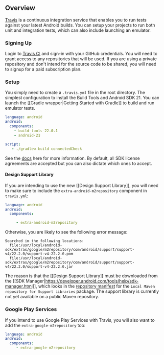## Overview

[Travis](https://travis-ci.com/) is a continuous integration service that enables you to run tests against your latest Android builds.  You can setup your projects to run both unit and integration tests, which can also include launching an emulator.  

### Signing Up

Login to [Travis CI](https://travis-ci.com/) and sign-in with your GitHub credentials.  You will need to grant access to any repositories that will be used.  If you are using a private repository and don't intend for the source code to be shared, you will need to signup for a paid subscription plan.

### Setup

You simply need to create a `.travis.yml` file in the root directory.  The simplest configuration to install the Build Tools and Android SDK 21.   You can launch the [[Gradle wrapper|Getting Started with Gradle]] to build and run emulator tests.

```yaml
language: android
android:
  components:
    - build-tools-22.0.1
    - android-21

script:
   - ./gradlew build connectedCheck
```

See the [docs](http://docs.travis-ci.com/user/languages/android/) here for more information.  By default, all SDK license agreements are accepted but you can also dictate which ones to accept.

#### Design Support Library

If you are intending to use the new [[Design Support Library]], you will need to make sure to include the `extra-android-m2repository` component in `travis.yml`:

```yaml
language: android
android:
  components:

     - extra-android-m2repository
```

Otherwise, you are likely to see the following error message:

```
Searched in the following locations:
  file:/usr/local/android-sdk/extras/google/m2repository/com/android/support/support-v4/22.2.0/support-v4-22.2.0.pom 
  file:/usr/local/android-sdk/extras/google/m2repository/com/android/support/support-v4/22.2.0/support-v4-22.2.0.jar
```

The reason is that the [[Design Support Library]] must be downloaded from the [[SDK Manager|https://developer.android.com/tools/help/sdk-manager.html]], which looks in the [repository manifest](https://dl-ssl.google.com/android/repository/addon.xml) for the `Local Maven repository for Support Libraries` package.  The support library is currently not yet available on a public Maven repository.

### Google Play Services

If you intend to use Google Play Services with Travis, you will also want to add the `extra-google-m2repository` too:

```yaml
language: android
android:
  components:
     - extra-google-m2repository
```